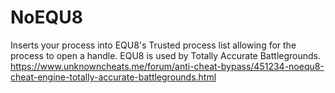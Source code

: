 # NoEQU8
Inserts your process into EQU8's Trusted process list allowing for the process to open a handle. EQU8 is used by Totally Accurate Battlegrounds.
https://www.unknowncheats.me/forum/anti-cheat-bypass/451234-noequ8-cheat-engine-totally-accurate-battlegrounds.html
